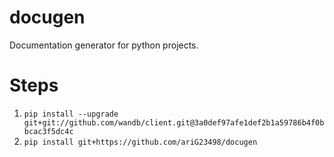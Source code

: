 # docugen
Documentation generator for python projects.

# Steps
1. `pip install --upgrade git+git://github.com/wandb/client.git@3a0def97afe1def2b1a59786b4f0bbcac3f5dc4c`
2. `pip install git+https://github.com/ariG23498/docugen`